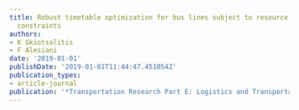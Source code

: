 ```yaml
---
title: Robust timetable optimization for bus lines subject to resource and regulatory
  constraints
authors:
- K Gkiotsalitis
- F Alesiani
date: '2019-01-01'
publishDate: '2019-01-01T11:44:47.451054Z'
publication_types:
- article-journal
publication: '*Transportation Research Part E: Logistics and Transportation Review*'
---
```

